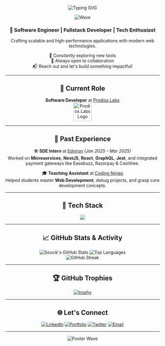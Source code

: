 <div align="center">

<img src="https://readme-typing-svg.herokuapp.com?font=Fira+Code&size=28&pause=1000&color=00F7FF&center=true&vCenter=true&width=800&height=60&lines=Hey+there!+I'm+Souvik+Hazra;Fullstack+Developer+%7C+SDE+Intern+%7C+Open+Source+Contributor;Building+robust+and+scalable+apps+💻" alt="Typing SVG" />

![Wave](https://capsule-render.vercel.app/api?type=waving&color=gradient&height=100&section=header&text=&fontSize=30)

### 🚀 Software Engineer | Fullstack Developer | Tech Enthusiast  
Crafting scalable and high-performance applications with modern web technologies.

🌱 Constantly exploring new tools  
💬 Always open to collaboration  
📬 Reach out and let's build something impactful!

---

## 🏢 Current Role

**Software Developer** at [Prodios Labs](https://prodioslabs.com/)  
<img src="https://media.licdn.com/dms/image/v2/C4D0BAQH5MOtoafOS6A/company-logo_100_100/company-logo_100_100/0/1634465734807?e=1751500800&v=beta&t=RGQ5zh5u6F-dRuw8cDKxAzU1-gPyXrXv7Z2H4z-wygA" alt="Prodios Labs Logo" width="60" height="60" />

---

## 💼 Past Experience

🛠 **SDE Intern** at [Edviron](https://www.edviron.com/) *(Jan 2025 – Mar 2025)*  
Worked on **Microservices**, **NestJS**, **React**, **GraphQL**, **Jest**, and integrated payment gateways like Easebuzz, Razorpay & Cashfree.

🎓 **Teaching Assistant** at [Coding Ninjas](https://www.codingninjas.com/)  
Helped students master **Web Development**, debug projects, and grasp core development concepts.

---

## 🚀 Tech Stack

<img src="https://skillicons.dev/icons?i=html,css,tailwind,bootstrap,js,ts,react,nextjs,redux,nodejs,express,nestjs,graphql,mongodb,postgres,prisma,jest,websocket&theme=dark" />

---

## 📈 GitHub Stats & Activity

![Souvik's GitHub Stats](https://github-readme-stats.vercel.app/api?username=Mr-R-e-X&show_icons=true&theme=tokyonight&hide_border=true)
![Top Languages](https://github-readme-stats.vercel.app/api/top-langs/?username=Mr-R-e-X&layout=donut&theme=tokyonight&hide_border=true)
<br/>
<img src="https://github-readme-streak-stats.herokuapp.com/?user=Mr-R-e-X&theme=tokyonight&hide_border=true" alt="GitHub Streak" />

---

## 🏆 GitHub Trophies

[![trophy](https://github-profile-trophy.vercel.app/?username=Mr-R-e-X&theme=onedark&column=7&margin-w=5)](https://github.com/ryo-ma/github-profile-trophy)

---

## 🌐 Let's Connect

[![LinkedIn](https://img.shields.io/badge/LinkedIn-blue?style=for-the-badge&logo=linkedin&logoColor=white)](https://www.linkedin.com/in/souvik-hazra-202321252/)
[![Portfolio](https://img.shields.io/badge/Portfolio-black?style=for-the-badge&logo=google-chrome&logoColor=white)](https://exploresouvik.in)
[![Twitter](https://img.shields.io/badge/Twitter-1DA1F2?style=for-the-badge&logo=twitter&logoColor=white)](https://x.com/_souvikhazra)
[![Email](https://img.shields.io/badge/Gmail-red?style=for-the-badge&logo=gmail&logoColor=white)](mailto:souvikhazra151@gmail.com)

---

![Footer Wave](https://capsule-render.vercel.app/api?type=waving&color=gradient&height=100&section=footer)

</div>
